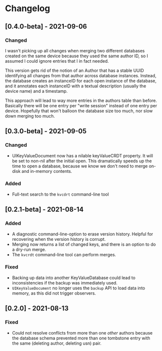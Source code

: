 # Changelog

## [0.4.0-beta] - 2021-09-06

### Changed

I wasn't picking up all changes when merging two different databases created on the same device because they used the same author ID, so I assumed I could ignore entries that I in fact needed.

This version gets rid of the notion of an Author that has a stable UUID identifying all changes from that author across database instances. Instead, the database creates an instanceID for each open instance of the database, and it annotates each instanceID with a textual description (usually the device name) and a timestamp.

This approach will lead to way more entries in the authors table than before. Basically there will be one entry per "write session" instead of one entry per device. Hopefully that won't balloon the database size too much, nor slow down merging too much.

## [0.3.0-beta] - 2021-09-05

### Changed

- UIKeyValueDocument now has a nilable keyValueCRDT property. It will be set to non-nil after the initial open. This dramatically speeds up the time to open a database, because we know we don't need to merge on-disk and in-memory contents.

### Added

- Full-text search to the `kvcdrt` command-line tool

## [0.2.1-beta] - 2021-08-14

### Added

- A diagnostic command-line-option to erase version history. Helpful for recovering when the version history is corrupt.
- Merging now returns a list of changed keys, and there is an option to do a dry-run merge. 
- The `kvcrdt` command-line tool can perform merges.

### Fixed

- Backing up data into another KeyValueDatabase could lead to inconsistencies if the backup was immediately used.
- `UIKeyValueDocument` no longer uses the `backup` API to load data into memory, as this did not trigger observers.

## [0.2.0] - 2021-08-13

### Fixed

- Could not resolve conflicts from more than one *other* authors because the database schema prevented more than one tombstone entry with the same (deleting author, deleting usn) pair.